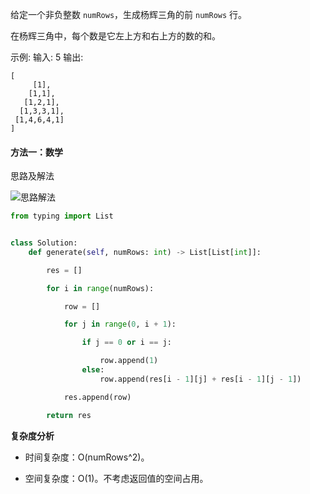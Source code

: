 给定一个非负整数 `numRows`，生成杨辉三角的前 `numRows` 行。

在杨辉三角中，每个数是它左上方和右上方的数的和。

示例:
输入: 5
输出:
``` 
[
     [1],
    [1,1],
   [1,2,1],
  [1,3,3,1],
 [1,4,6,4,1]
]
```

#### 方法一：数学
思路及解法

![思路解法](https://static01.imgkr.com/temp/0bde7c404bf34fada268431d9a35b3c9.png)


```python
from typing import List


class Solution:
    def generate(self, numRows: int) -> List[List[int]]:

        res = []

        for i in range(numRows):

            row = []

            for j in range(0, i + 1):

                if j == 0 or i == j:

                    row.append(1)
                else:
                    row.append(res[i - 1][j] + res[i - 1][j - 1])

            res.append(row)

        return res

```

**复杂度分析**

* 时间复杂度：O(numRows^2)。

* 空间复杂度：O(1)。不考虑返回值的空间占用。